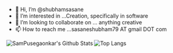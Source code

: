 - 👋 Hi, I’m @shubhamsasane
- 👀 I’m interested in ...Creation, specifically in software
- 💞️ I’m looking to collaborate on ... anything creative
- 📫 How to reach me ...sasaneshubham79 AT gmail DOT com

<img align="left" alt="SamPusegaonkar's Github Stats" src="https://github-readme-stats.vercel.app/api?username=shubhamsasane&show_icons=true&hide_border=true&count_private=false&theme=dark&include_all_commits=false&hide=commits&bg_color=0D1117"/>

![Top Langs](https://github-readme-stats.vercel.app/api/top-langs/?username=shubhamsasane&theme=dark&bg_color=0D1117&hide_border=true&hide=html,css)
